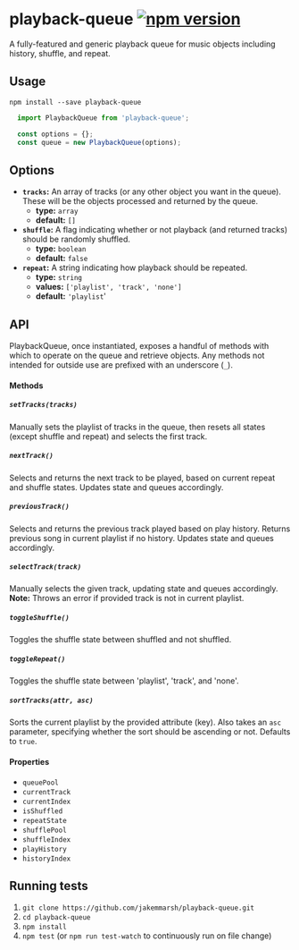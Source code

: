 # playback-queue [![npm version](https://badge.fury.io/js/playback-queue.svg)](https://badge.fury.io/js/playback-queue)
A fully-featured and generic playback queue for music objects including history, shuffle, and repeat.

## Usage
`npm install --save playback-queue`

```js
  import PlaybackQueue from 'playback-queue';

  const options = {};
  const queue = new PlaybackQueue(options);
```

## Options
- **`tracks`:** An array of tracks (or any other object you want in the queue). These will be the objects processed and returned by the queue.
  - **type:** `array`
  - **default:** `[]`
- **`shuffle`:** A flag indicating whether or not playback (and returned tracks) should be randomly shuffled.
  - **type:** `boolean`
  - **default:** `false`
- **`repeat`:** A string indicating how playback should be repeated.
  - **type:** `string`
  - **values:** `['playlist', 'track', 'none']`
  - **default:** `'playlist`'

## API
PlaybackQueue, once instantiated, exposes a handful of methods with which to operate on the queue and retrieve objects. Any methods not intended for outside use are prefixed with an underscore (`_`).

#### Methods
##### `setTracks(tracks)`
Manually sets the playlist of tracks in the queue, then resets all states (except shuffle and repeat) and selects the first track.

##### `nextTrack()`
Selects and returns the next track to be played, based on current repeat and shuffle states. Updates state and queues accordingly.

##### `previousTrack()`
Selects and returns the previous track played based on play history. Returns previous song in current playlist if no history. Updates state and queues accordingly.

##### `selectTrack(track)`
Manually selects the given track, updating state and queues accordingly. **Note:** Throws an error if provided track is not in current playlist.

##### `toggleShuffle()`
Toggles the shuffle state between shuffled and not shuffled.

##### `toggleRepeat()`
Toggles the shuffle state between 'playlist', 'track', and 'none'.

##### `sortTracks(attr, asc)`
Sorts the current playlist by the provided attribute (key). Also takes an `asc` parameter, specifying whether the sort should be ascending or not. Defaults to `true`.

#### Properties
- `queuePool`
- `currentTrack`
- `currentIndex`
- `isShuffled`
- `repeatState`
- `shufflePool`
- `shuffleIndex`
- `playHistory`
- `historyIndex`

## Running tests

1. `git clone https://github.com/jakemmarsh/playback-queue.git`
2. `cd playback-queue`
3. `npm install`
4. `npm test` (or `npm run test-watch` to continuously run on file change)
